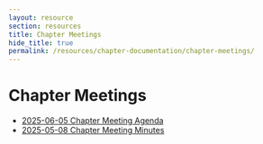 ```yaml
---
layout: resource
section: resources
title: Chapter Meetings
hide_title: true
permalink: /resources/chapter-documentation/chapter-meetings/
---
```


# Chapter Meetings

- [2025-06-05 Chapter Meeting Agenda](files/2025-06-05-chapter-meeting)
- [2025-05-08 Chapter Meeting Minutes](files/2025-05-08-chapter-meeting)
